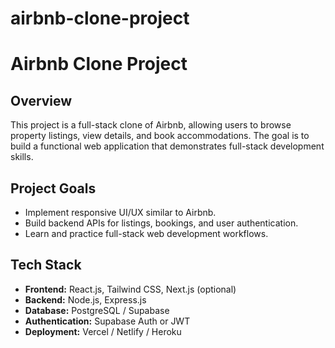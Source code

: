 # airbnb-clone-project
# Airbnb Clone Project

## Overview
This project is a full-stack clone of Airbnb, allowing users to browse property listings, view details, and book accommodations. The goal is to build a functional web application that demonstrates full-stack development skills.

## Project Goals
- Implement responsive UI/UX similar to Airbnb.
- Build backend APIs for listings, bookings, and user authentication.
- Learn and practice full-stack web development workflows.

## Tech Stack
- **Frontend:** React.js, Tailwind CSS, Next.js (optional)
- **Backend:** Node.js, Express.js
- **Database:** PostgreSQL / Supabase
- **Authentication:** Supabase Auth or JWT
- **Deployment:** Vercel / Netlify / Heroku
